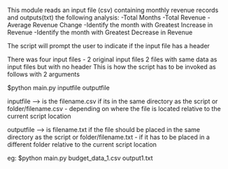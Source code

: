 This module reads an input file (csv) containing monthly revenue records and
outputs(txt) the following analysis:
-Total Months
-Total Revenue 
-Average Revenue Change
-Identify the month with Greatest Increase in Revenue
-Identify the month with Greatest Decrease in Revenue

The script will prompt the user to indicate if the input file has a header

There was four input files - 2 original input files
                             2 files with same data as input files but with no header
This is how the script has to be invoked as follows with 2 arguments

$python main.py inputfile outputfile

inputfile --> is the filename.csv if its in the same directory as the script
or folder/filename.csv - depending on where the file is located relative to the current script location

outputfile --> is filename.txt if the file should be placed in the same directory as the script
or folder/filename.txt - if it has to be placed in a different folder relative to the current script location

eg: $python main.py budget_data_1.csv output1.txt
